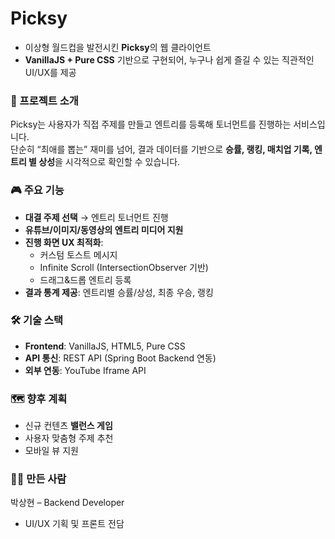 # Picksy
- 이상형 월드컵을 발전시킨 **Picksy**의 웹 클라이언트
- **VanillaJS + Pure CSS** 기반으로 구현되어, 누구나 쉽게 즐길 수 있는 직관적인 UI/UX를 제공


### 🚀 프로젝트 소개
Picksy는 사용자가 직접 주제를 만들고 엔트리를 등록해 토너먼트를 진행하는 서비스입니다.  
단순히 “최애를 뽑는” 재미를 넘어, 결과 데이터를 기반으로 **승률, 랭킹, 매치업 기록, 엔트리 별 상성**을 시각적으로 확인할 수 있습니다.


### 🎮 주요 기능
- **대결 주제 선택** → 엔트리 토너먼트 진행  
- **유튜브/이미지/동영상의 엔트리 미디어 지원**  
- **진행 화면 UX 최적화**:  
  - 커스텀 토스트 메시지  
  - Infinite Scroll (IntersectionObserver 기반)  
  - 드래그&드롭 엔트리 등록  
- **결과 통계 제공**: 엔트리별 승률/상성, 최종 우승, 랭킹

### 🛠️ 기술 스택
- **Frontend**: VanillaJS, HTML5, Pure CSS  
- **API 통신**: REST API (Spring Boot Backend 연동)  
- **외부 연동**: YouTube Iframe API  

### 🗺️ 향후 계획
- 신규 컨텐츠 **밸런스 게임**
- 사용자 맞춤형 주제 추천  
- 모바일 뷰 지원

### 👨‍💻 만든 사람
박상현 – Backend Developer  
- UI/UX 기획 및 프론트 전담

